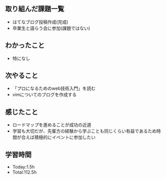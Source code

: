 ##  取り組んだ課題一覧
 - はてなブログ投稿作成(完成)
 - 卒業生と語らう会に参加(課題ではない)
 
## わかったこと
- 特になし

## 次やること
- 「プロになるためのweb技術入門」を読む
- vimについてのブログを作成する

## 感じたこと
- ロードマップを進めることが成功の近道
- 学習も大切だが、先輩方の経験から学ぶことも同じくらい有益であるため時間が合えば積極的にイベントに参加したい

## 学習時間
- Today:1.5h
- Total:112.5h
